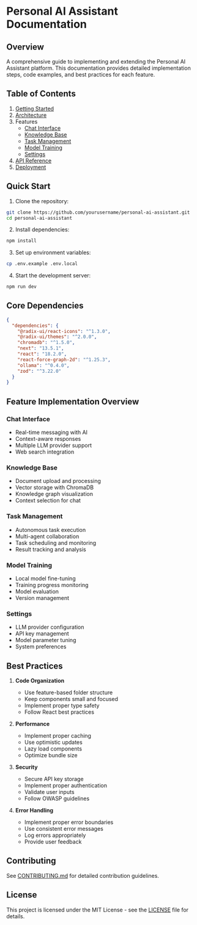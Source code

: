 # Personal AI Assistant Documentation

## Overview

A comprehensive guide to implementing and extending the Personal AI Assistant platform. This documentation provides detailed implementation steps, code examples, and best practices for each feature.

## Table of Contents

1. [Getting Started](./getting-started.md)
2. [Architecture](./architecture/README.md)
3. Features
   - [Chat Interface](./features/chat.md)
   - [Knowledge Base](./features/knowledge.md)
   - [Task Management](./features/tasks.md)
   - [Model Training](./features/training.md)
   - [Settings](./features/settings.md)
4. [API Reference](./api/README.md)
5. [Deployment](./deployment/README.md)

## Quick Start

1. Clone the repository:
```bash
git clone https://github.com/yourusername/personal-ai-assistant.git
cd personal-ai-assistant
```

2. Install dependencies:
```bash
npm install
```

3. Set up environment variables:
```bash
cp .env.example .env.local
```

4. Start the development server:
```bash
npm run dev
```

## Core Dependencies

```json
{
  "dependencies": {
    "@radix-ui/react-icons": "^1.3.0",
    "@radix-ui/themes": "^2.0.0",
    "chromadb": "^1.5.0",
    "next": "13.5.1",
    "react": "18.2.0",
    "react-force-graph-2d": "^1.25.3",
    "ollama": "^0.4.0",
    "zod": "^3.22.0"
  }
}
```

## Feature Implementation Overview

### Chat Interface
- Real-time messaging with AI
- Context-aware responses
- Multiple LLM provider support
- Web search integration

### Knowledge Base
- Document upload and processing
- Vector storage with ChromaDB
- Knowledge graph visualization
- Context selection for chat

### Task Management
- Autonomous task execution
- Multi-agent collaboration
- Task scheduling and monitoring
- Result tracking and analysis

### Model Training
- Local model fine-tuning
- Training progress monitoring
- Model evaluation
- Version management

### Settings
- LLM provider configuration
- API key management
- Model parameter tuning
- System preferences

## Best Practices

1. **Code Organization**
   - Use feature-based folder structure
   - Keep components small and focused
   - Implement proper type safety
   - Follow React best practices

2. **Performance**
   - Implement proper caching
   - Use optimistic updates
   - Lazy load components
   - Optimize bundle size

3. **Security**
   - Secure API key storage
   - Implement proper authentication
   - Validate user inputs
   - Follow OWASP guidelines

4. **Error Handling**
   - Implement proper error boundaries
   - Use consistent error messages
   - Log errors appropriately
   - Provide user feedback

## Contributing

See [CONTRIBUTING.md](./CONTRIBUTING.md) for detailed contribution guidelines.

## License

This project is licensed under the MIT License - see the [LICENSE](./LICENSE) file for details.